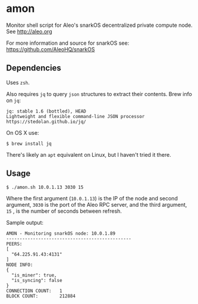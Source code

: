 # amon
Monitor shell script for Aleo's snarkOS decentralized private compute node.  See http://aleo.org

For more information and source for snarkOS see:  https://github.com/AleoHQ/snarkOS

## Dependencies

Uses `zsh`.

Also requires `jq` to query `json` structures to extract their contents.
Brew info on `jq`:

```
jq: stable 1.6 (bottled), HEAD
Lightweight and flexible command-line JSON processor
https://stedolan.github.io/jq/
```

On OS X use:
```
$ brew install jq
```

There's likely an `apt` equivalent on Linux, but I haven't tried it there.

## Usage

```
$ ./amon.sh 10.0.1.13 3030 15
```

Where the first argument (`10.0.1.13`) is the IP of the node and second argument, `3030` is the port of the Aleo RPC server, and the third argument,  `15` , is the number of seconds between refresh.

Sample output:

```
AMON - Monitoring snarkOS node: 10.0.1.89
-----------------------------------------------
PEERS:
[
  "64.225.91.43:4131"
]
NODE INFO:
{
  "is_miner": true,
  "is_syncing": false
}
CONNECTION COUNT:	1
BLOCK COUNT:		212884
```
